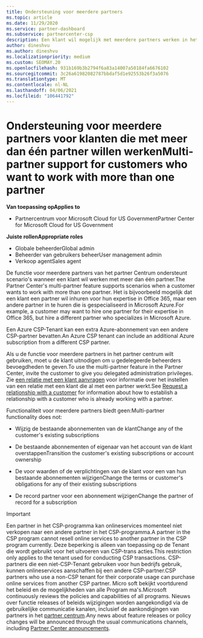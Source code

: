 ```yaml
---
title: Ondersteuning voor meerdere partners
ms.topic: article
ms.date: 11/29/2020
ms.service: partner-dashboard
ms.subservice: partnercenter-csp
description: Een klant wil mogelijk met meerdere partners werken in het Cloud Solution Provider-programma dat is gespecialiseerd in verschillende services.
author: dineshvu
ms.author: dineshvu
ms.localizationpriority: medium
ms.custom: SEOMAY.20
ms.openlocfilehash: 931b169b3b2794f6a83a14007a50184fa6676102
ms.sourcegitcommit: 3c26a61982082787bbdaf5d1e92553b26f3a5076
ms.translationtype: MT
ms.contentlocale: nl-NL
ms.lasthandoff: 04/06/2021
ms.locfileid: "106441792"
---
```

# <a name="multi-partner-support-for-customers-who-want-to-work-with-more-than-one-partner"></a><span data-ttu-id="fece5-103">Ondersteuning voor meerdere partners voor klanten die met meer dan één partner willen werken</span><span class="sxs-lookup"><span data-stu-id="fece5-103">Multi-partner support for customers who want to work with more than one partner</span></span>

<span data-ttu-id="fece5-104">**Van toepassing op**</span><span class="sxs-lookup"><span data-stu-id="fece5-104">**Applies to**</span></span>

- <span data-ttu-id="fece5-105">Partnercentrum voor Microsoft Cloud for US Government</span><span class="sxs-lookup"><span data-stu-id="fece5-105">Partner Center for Microsoft Cloud for US Government</span></span>

<span data-ttu-id="fece5-106">**Juiste rollen**</span><span class="sxs-lookup"><span data-stu-id="fece5-106">**Appropriate roles**</span></span>

- <span data-ttu-id="fece5-107">Globale beheerder</span><span class="sxs-lookup"><span data-stu-id="fece5-107">Global admin</span></span>
- <span data-ttu-id="fece5-108">Beheerder van gebruikers beheer</span><span class="sxs-lookup"><span data-stu-id="fece5-108">User management admin</span></span>
- <span data-ttu-id="fece5-109">Verkoop agent</span><span class="sxs-lookup"><span data-stu-id="fece5-109">Sales agent</span></span>

<span data-ttu-id="fece5-110">De functie voor meerdere partners van het partner Centrum ondersteunt scenario's wanneer een klant wil werken met meer dan één partner.</span><span class="sxs-lookup"><span data-stu-id="fece5-110">The Partner Center's multi-partner feature supports scenarios when a customer wants to work with more than one partner.</span></span> <span data-ttu-id="fece5-111">Het is bijvoorbeeld mogelijk dat een klant een partner wil inhuren voor hun expertise in Office 365, maar een andere partner in te huren die is gespecialiseerd in Microsoft Azure.</span><span class="sxs-lookup"><span data-stu-id="fece5-111">For example, a customer may want to hire one partner for their expertise in Office 365, but hire a different partner who specializes in Microsoft Azure.</span></span>

<span data-ttu-id="fece5-112">Een Azure CSP-Tenant kan een extra Azure-abonnement van een andere CSP-partner bevatten.</span><span class="sxs-lookup"><span data-stu-id="fece5-112">An Azure CSP tenant can include an additional Azure subscription from a different CSP partner.</span></span>

<span data-ttu-id="fece5-113">Als u de functie voor meerdere partners in het partner centrum wilt gebruiken, moet u de klant uitnodigen om u gedelegeerde beheerders bevoegdheden te geven.</span><span class="sxs-lookup"><span data-stu-id="fece5-113">To use the multi-partner feature in the Partner Center, invite the customer to give you delegated administration privileges.</span></span> <span data-ttu-id="fece5-114">Zie [een relatie met een klant aanvragen](request-a-relationship-with-a-customer.md) voor informatie over het instellen van een relatie met een klant die al met een partner werkt.</span><span class="sxs-lookup"><span data-stu-id="fece5-114">See [Request a relationship with a customer](request-a-relationship-with-a-customer.md) for information about how to establish a relationship with a customer who is already working with a partner.</span></span>

<span data-ttu-id="fece5-115">Functionaliteit voor meerdere partners biedt geen:</span><span class="sxs-lookup"><span data-stu-id="fece5-115">Multi-partner functionality does not:</span></span>

- <span data-ttu-id="fece5-116">Wijzig de bestaande abonnementen van de klant</span><span class="sxs-lookup"><span data-stu-id="fece5-116">Change any of the customer's existing subscriptions</span></span>

- <span data-ttu-id="fece5-117">De bestaande abonnementen of eigenaar van het account van de klant overstappen</span><span class="sxs-lookup"><span data-stu-id="fece5-117">Transition the customer's existing subscriptions or account ownership</span></span>

- <span data-ttu-id="fece5-118">De voor waarden of de verplichtingen van de klant voor een van hun bestaande abonnementen wijzigen</span><span class="sxs-lookup"><span data-stu-id="fece5-118">Change the terms or customer's obligations for any of their existing subscriptions</span></span>

- <span data-ttu-id="fece5-119">De record partner voor een abonnement wijzigen</span><span class="sxs-lookup"><span data-stu-id="fece5-119">Change the partner of record for a subscription</span></span>

> [!IMPORTANT]  
> <span data-ttu-id="fece5-120">Een partner in het CSP-programma kan onlineservices momenteel niet verkopen naar een andere partner in het CSP-programma.</span><span class="sxs-lookup"><span data-stu-id="fece5-120">A partner in the CSP program cannot resell online services to another partner in the CSP program currently.</span></span> <span data-ttu-id="fece5-121">Deze beperking is alleen van toepassing op de Tenant die wordt gebruikt voor het uitvoeren van CSP-trans acties.</span><span class="sxs-lookup"><span data-stu-id="fece5-121">This restriction only applies to the tenant used for conducting CSP transactions.</span></span> <span data-ttu-id="fece5-122">CSP-partners die een niet-CSP-Tenant gebruiken voor hun bedrijfs gebruik, kunnen onlineservices aanschaffen bij een andere CSP-partner.</span><span class="sxs-lookup"><span data-stu-id="fece5-122">CSP partners who use a non-CSP tenant for their corporate usage can purchase online services from another CSP partner.</span></span> <span data-ttu-id="fece5-123">Micro soft bekijkt voortdurend het beleid en de mogelijkheden van alle Program ma's.</span><span class="sxs-lookup"><span data-stu-id="fece5-123">Microsoft continuously reviews the policies and capabilities of all programs.</span></span> <span data-ttu-id="fece5-124">Nieuws over functie releases of beleids wijzigingen worden aangekondigd via de gebruikelijke communicatie kanalen, inclusief de aankondigingen van partners in het [partner centrum](announcements/index.md).</span><span class="sxs-lookup"><span data-stu-id="fece5-124">Any news about feature releases or policy changes will be announced through the usual communications channels, including [Partner Center announcements](announcements/index.md).</span></span>
